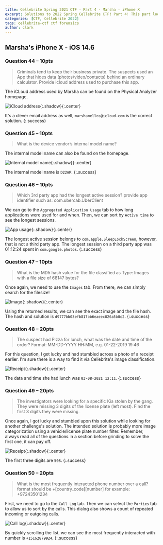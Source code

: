 ```yaml
---
title: Cellebrite Spring 2021 CTF - Part 4 - Marsha - iPhone X
excerpt: Solutions to 2022 Spring Cellebrite CTF! Part 4! This part looks at the solutions to the questions associated with the image of Marsha's iPhone X. 
categories: [CTF, Cellebrite 2022]
tags: cellebrite-ctf ctf forensics
author: clark
---
```


## Marsha's iPhone X - iOS 14.6 

### Question 44 – 10pts

> Criminals tend to keep their business private. The suspects used an App that hides data (photos/video/contacts) behind an ordinary calculator. Provide icloud address used to purchase this app.

The iCLoud address used by Marsha can be found on the Physical Analyzer homepage.


![iCloud address](https://starwarsfan2099.github.io/public/2022-06-09/44.JPG){:.shadow}{:.center}


It's a clever email address as well, `marshamellos@icloud.com` is the correct solution. 
{:.success}

### Question 45 – 10pts

> What is the device vendor’s internal model name?

The internal model name can also be found on the homepage.


![Internal model name](https://starwarsfan2099.github.io/public/2022-06-09/45.JPG){:.shadow}{:.center}


The internal model name is `D22AP`. 
{:.success}

### Question 46  – 10pts

> Which 3rd party app had the longest active session? provide app identifier such as: com.ubercab.UberClient

We can go to the `Aggregated Application Usage` tab to how long applications were used for and when. Then, we can sort by `Active time` to see the longest sessions. 


![App usage](https://starwarsfan2099.github.io/public/2022-06-09/46.JPG){:.shadow}{:.center}


The longest active session belongs to `com.apple.SleepLockScreen`, however, that is not a third party app. The longest session on a third party app was 01:12:24 spent in `com.google.photos`. 
{:.success}

### Question 47  – 10pts

> What is the MD5 hash value for the file classified as Type: Images with a file size of 68147 bytes?

Once again, we need to use the `Images` tab. From there, we can simply search for the filesize! 


![Image](https://starwarsfan2099.github.io/public/2022-06-09/47.JPG){:.shadow}{:.center}


Using the returned results, we can see the exact image and the file hash. The hash and solution is `d9777bb03efb817bb6eaeec026a5b0c2`.
{:.success}

### Question 48 – 20pts

> The suspect had Pizza for lunch, what was the date and time of the order? Format: MM-DD-YYYY HH:MM, e.g. 01-22-2019 19:46

For this question, I got lucky and had stumbled across a photo of a receipt earlier. I'm sure there is a way to find it via Cellebrite's image classification. 


![Receipt](https://starwarsfan2099.github.io/public/2022-06-09/48.JPG){:.shadow}{:.center}


The data and time she had lunch was `03-08-2021 12:11`. 
{:.success}

### Question 49 – 20pts

> The investigators were looking for a specific Kia stolen by the gang. They were missing 3 digits of the license plate (left most). Find the first 3 digits they were missing.

Once again, I got lucky and stumbled upon this solution while looking for another challenge's solution. The intended solution is probably more image categorization using a vehicle/license plate number filter. Remember, always read all of the questions in a section before grinding to solve the first one, it can pay off. 


![Receipt](https://starwarsfan2099.github.io/public/2022-06-09/49.JPG){:.shadow}{:.center}


The first three digits are `508`. 
{:.success}

### Question 50 – 20pts

> What is the most frequently interacted phone number over a call? format should be +[country_code][number] for example: +97243501234

First, we need to go to the `Call Log` tab. Then we can select the `Parties` tab to allow us to sort by the calls. This dialog also shows a count of repeated incoming or outgoing calls. 


![Call log](https://starwarsfan2099.github.io/public/2022-06-09/50.JPG){:.shadow}{:.center}


By quickly scrolling the list, we can see the most frequently interacted with number is `+15162879924`. 
{:.success}